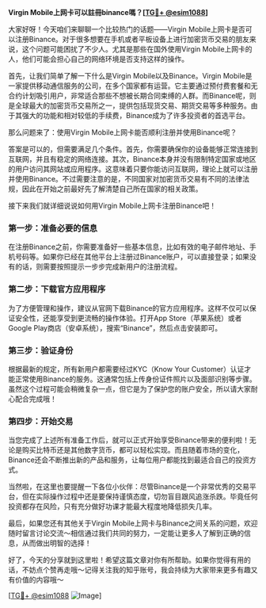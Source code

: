 **Virgin Mobile上网卡可以註冊binance嗎？[[TG💪+ @esim1088](https://t.me/s/esim1088)]**

大家好呀！今天咱们来聊聊一个比较热门的话题——Virgin Mobile上网卡是否可以注册Binance。对于很多想要在手机或者平板设备上进行加密货币交易的朋友来说，这个问题可能困扰了不少人。尤其是那些在国外使用Virgin Mobile上网卡的人，他们可能会担心自己的网络环境是否支持这样的操作。

首先，让我们简单了解一下什么是Virgin Mobile以及Binance。Virgin Mobile是一家提供移动通信服务的公司，在多个国家都有运营。它主要通过预付费套餐和无合约计划吸引用户，非常适合那些不想被长期合同束缚的人群。而Binance呢，则是全球最大的加密货币交易所之一，提供包括现货交易、期货交易等多种服务。由于其强大的功能和相对较低的手续费，Binance成为了许多投资者的首选平台。

那么问题来了：使用Virgin Mobile上网卡能否顺利注册并使用Binance呢？

答案是可以的，但需要满足几个条件。首先，你需要确保你的设备能够正常连接到互联网，并且有稳定的网络连接。其次，Binance本身并没有限制特定国家或地区的用户访问其网站或应用程序。这意味着只要你能访问互联网，理论上就可以注册并使用Binance。不过需要注意的是，不同国家对加密货币交易有不同的法律法规，因此在开始之前最好先了解清楚自己所在国家的相关政策。

接下来我们就详细说说如何用Virgin Mobile上网卡注册Binance吧！

### 第一步：准备必要的信息

在注册Binance之前，你需要准备好一些基本信息，比如有效的电子邮件地址、手机号码等。如果你已经在其他平台上注册过Binance账户，可以直接登录；如果没有的话，则需要按照提示一步步完成新用户的注册流程。

### 第二步：下载官方应用程序

为了方便管理和操作，建议从官网下载Binance的官方应用程序。这样不仅可以保证安全性，还能享受到更流畅的操作体验。打开App Store（苹果系统）或者Google Play商店（安卓系统），搜索“Binance”，然后点击安装即可。

### 第三步：验证身份

根据最新的规定，所有新用户都需要经过KYC（Know Your Customer）认证才能正常使用Binance的服务。这通常包括上传身份证件照片以及面部识别等步骤。虽然这个过程可能会稍微复杂一点，但它是为了保护您的账户安全，所以请大家耐心配合完成哦！

### 第四步：开始交易

当您完成了上述所有准备工作后，就可以正式开始享受Binance带来的便利啦！无论是购买比特币还是其他数字货币，都可以轻松实现。而且随着市场的变化，Binance还会不断推出新的产品和服务，让每位用户都能找到最适合自己的投资方式。

当然啦，在这里也要提醒一下各位小伙伴：尽管Binance是一个非常优秀的交易平台，但在实际操作过程中还是要保持谨慎态度，切勿盲目跟风追涨杀跌。毕竟任何投资都存在风险，只有充分做好功课才能最大程度地降低损失几率。

最后，如果您还有其他关于Virgin Mobile上网卡与Binance之间关系的问题，欢迎随时留言讨论交流～相信通过我们共同的努力，一定能让更多人了解到正确的信息，从而做出明智的选择！

好了，今天的分享就到这里啦！希望这篇文章对你有所帮助。如果你觉得有用的话，不妨点个赞再走哦～记得关注我的知乎账号，我会持续为大家带来更多有趣又有价值的内容哦～

[[TG💪+ @esim1088](https://t.me/s/esim1088) ![Image](https://i.postimg.cc/4NQfJmqS/Snipaste-2025-05-13-00-14-12.png)]